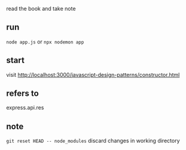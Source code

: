 read the book and take note

## run
`node app.js`
or 
`npx nodemon app`

## start
visit [http://localhost:3000/javascript-design-patterns/constructor.html](http://localhost:3000/javascript-design-patterns/constructor.html)


## refers to
express.api.res


## note
`git reset HEAD -- node_modules`
discard changes in working directory
